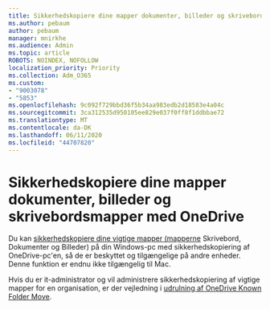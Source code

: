 ```yaml
---
title: Sikkerhedskopiere dine mapper dokumenter, billeder og skrivebordsmapper med OneDrive
ms.author: pebaum
author: pebaum
manager: mnirkhe
ms.audience: Admin
ms.topic: article
ROBOTS: NOINDEX, NOFOLLOW
localization_priority: Priority
ms.collection: Adm_O365
ms.custom:
- "9003078"
- "5853"
ms.openlocfilehash: 9c092f729bbd36f5b34aa983edb2d18583e4a04c
ms.sourcegitcommit: 3ca312535d950105ee829e037f0ff8f1ddbbae72
ms.translationtype: MT
ms.contentlocale: da-DK
ms.lasthandoff: 06/11/2020
ms.locfileid: "44707820"
---
```

# <a name="back-up-your-documents-pictures-and-desktop-folders-with-onedrive"></a>Sikkerhedskopiere dine mapper dokumenter, billeder og skrivebordsmapper med OneDrive

Du kan [sikkerhedskopiere dine vigtige mapper (mapperne](https://support.office.com/article/d61a7930-a6fb-4b95-b28a-6552e77c3057) Skrivebord, Dokumenter og Billeder) på din Windows-pc med sikkerhedskopiering af OneDrive-pc'en, så de er beskyttet og tilgængelige på andre enheder. Denne funktion er endnu ikke tilgængelig til Mac.  

Hvis du er it-administrator og vil administrere sikkerhedskopiering af vigtige mapper for en organisation, er der vejledning i [udrulning af OneDrive Known Folder Move](https://docs.microsoft.com/onedrive/redirect-known-folders).
